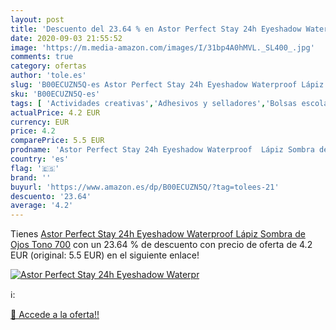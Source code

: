 ```yaml
---
layout: post
title: 'Descuento del 23.64 % en Astor Perfect Stay 24h Eyeshadow Waterpr'
date: 2020-09-03 21:55:52
image: 'https://m.media-amazon.com/images/I/31bp4A0hMVL._SL400_.jpg'
comments: true
category: ofertas
author: 'tole.es'
slug: 'B00ECUZN5Q-es Astor Perfect Stay 24h Eyeshadow Waterproof Lápiz Sombra...'
sku: 'B00ECUZN5Q-es'
tags: [ 'Actividades creativas','Adhesivos y selladores','Bolsas escolares','Bricolaje y herramientas','Cuchillos de cocina','Equipaje','Ferretería','Hogar y cocina','Juegos de cuchillos de cocina','Juguetes','Juguetes y juegos','Lápices de colores para niños','Material de escritura y dibujo para niños','Mochilas, estuches y sets escolares','Pegamentos instantáneos','Utensilios de cocina','lápiz', ]
actualPrice: 4.2 EUR
currency: EUR
price: 4.2
comparePrice: 5.5 EUR
prodname: 'Astor Perfect Stay 24h Eyeshadow Waterproof  Lápiz Sombra de Ojos Tono 700'
country: 'es'
flag: '🇪🇸'
brand: ''
buyurl: 'https://www.amazon.es/dp/B00ECUZN5Q/?tag=tolees-21'
descuento: '23.64'
average: '4.2'
---
```


Tienes [Astor Perfect Stay 24h Eyeshadow Waterproof  Lápiz Sombra de Ojos Tono 700](https://www.amazon.es/dp/B00ECUZN5Q/?tag=tolees-21) con un 23.64 % de descuento con precio de oferta de 4.2 EUR (original: 5.5 EUR) en el siguiente enlace!

[![Astor Perfect Stay 24h Eyeshadow Waterpr](https://m.media-amazon.com/images/I/31bp4A0hMVL._SL400_.jpg)](https://www.amazon.es/dp/B00ECUZN5Q/?tag=tolees-21)

ℹ️:


[🛒 Accede a la oferta!!](https://www.amazon.es/dp/B00ECUZN5Q/?tag=tolees-21)
